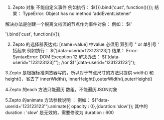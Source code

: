 1. Zepto 对象 不能自定义事件
  例如执行： 
    $({}).bind('cust', function(){});
  结果： 
    TypeError: Object has no method 'addEventListener'
  
  解决办法是创建一个脱离文档流的节点作为事件对象：
  例如： 
    $('<div>').bind('cust', function(){});

2. Zepto 的选择器表达式: [name=value]  中value 必须用 双引号 "  or 单引号 ' 括起来
  例如执行：
    $('[data-userid=123123123]')
  结果：
    Error: SyntaxError: DOM Exception 12
  解决办法： 
    $('[data-userid="123123123]"');
    //or
    $("[data-userid='123123123']");

3.Zepto 是根据标准浏览器写的，所以对于节点尺寸的方法只提供 width() 和 height()，省去了 innerWidth(), innerHeight(),outerWidth(),outerHeight()

4.Zepto 的each 方法只能遍历 数组，不能遍历JSON对象

5.Zepto 的animate 方法参数说明 ：
例如：
    $("data-userid='123123123'").animate({ opacity : 0},{duration:'slow'});
其中的duration : 'slow' 是无效的，需要修改为 duration : 600
